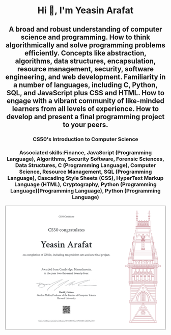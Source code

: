 <h1 align="center">Hi 👋, I'm Yeasin Arafat</h1>
<h2 align="center">A broad and robust understanding of computer science and programming.
                   How to think algorithmically and solve programming problems efficiently.
                   Concepts like abstraction, algorithms, data structures, encapsulation, resource management, security, software engineering, and web development.
                   Familiarity in a number of languages, including C, Python, SQL, and JavaScript plus CSS and HTML.
                   How to engage with a vibrant community of like-minded learners from all levels of experience.
                   How to develop and present a final programming project to your peers.</h2>

<h3 align="center">CS50's Introduction to Computer Science</h3>

<h3 align="center">Associated skills:Finance, JavaScript (Programming Language), Algorithms, Security Software, Forensic Sciences, Data Structures, C (Programming Language), Computer Science, Resource Management, SQL (Programming Language), Cascading Style Sheets (CSS), HyperText Markup Language (HTML), Cryptography, Python (Programming Language)(Programming Language), Python (Programming Language)</h3>

<img src="CS50x.png" alt="CS50x Picture">
